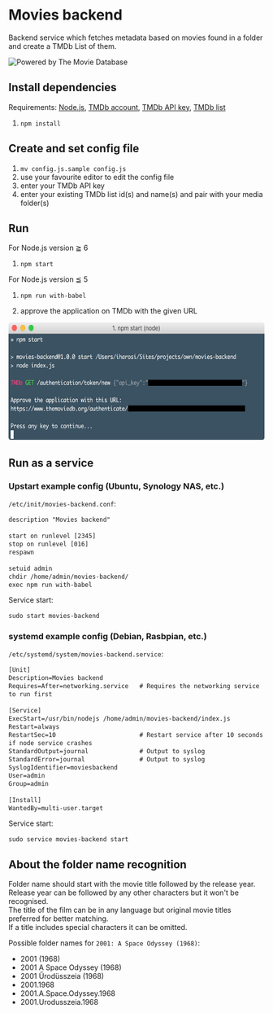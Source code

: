 # Movies backend
Backend service which fetches metadata based on movies found in a folder and create a TMDb List of them.

<img src="https://www.themoviedb.org/assets/bb45549239e25f1770d5f76727bcd7c0/images/v4/logos/408x161-powered-by-rectangle-blue.png" width="204" alt="Powered by The Movie Database">

## Install dependencies

Requirements: [Node.js](https://nodejs.org/), [TMDb account](https://www.themoviedb.org/account/signup), [TMDb API key](https://www.themoviedb.org/faq/api?language=en), [TMDb list](https://www.themoviedb.org/documentation/editing/lists)

1. `npm install`

## Create and set config file

1. `mv config.js.sample config.js`
2. use your favourite editor to edit the config file
3. enter your TMDb API key
4. enter your existing TMDb list id(s) and name(s) and pair with your media folder(s)

## Run

For Node.js version ≧ 6

1. `npm start`

For Node.js version ≦ 5

1. `npm run with-babel`

2. approve the application on TMDb with the given URL

<img src="app-approve.jpg" width="612" height="231" alt="Approve application">

## Run as a service

### Upstart example config (Ubuntu, Synology NAS, etc.)

`/etc/init/movies-backend.conf`:

```
description "Movies backend"

start on runlevel [2345]
stop on runlevel [016]
respawn

setuid admin
chdir /home/admin/movies-backend/
exec npm run with-babel
```

Service start:

```
sudo start movies-backend
```

### systemd example config (Debian, Rasbpian, etc.)

`/etc/systemd/system/movies-backend.service`:

```
[Unit]
Description=Movies backend
Requires=After=networking.service   # Requires the networking service to run first

[Service]
ExecStart=/usr/bin/nodejs /home/admin/movies-backend/index.js
Restart=always
RestartSec=10                       # Restart service after 10 seconds if node service crashes
StandardOutput=journal              # Output to syslog
StandardError=journal               # Output to syslog
SyslogIdentifier=moviesbackend
User=admin
Group=admin

[Install]
WantedBy=multi-user.target
```

Service start:

```
sudo service movies-backend start
```

## About the folder name recognition

Folder name should start with the movie title followed by the release year.  
Release year can be followed by any other characters but it won't be recognised.  
The title of the film can be in any language but original movie titles preferred for better matching.  
If a title includes special characters it can be omitted.  

Possible folder names for `2001: A Space Odyssey (1968)`:

* 2001 (1968)
* 2001 A Space Odyssey (1968)
* 2001 Űrodüsszeia (1968)
* 2001.1968
* 2001.A.Space.Odyssey.1968
* 2001.Urodusszeia.1968
